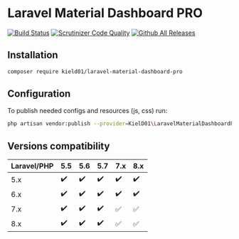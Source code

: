 # Laravel Material Dashboard PRO

[![Build Status](https://scrutinizer-ci.com/g/KielD-01/laravel-material-dashboard-pro/badges/build.png?b=main)](https://scrutinizer-ci.com/g/KielD-01/laravel-material-dashboard-pro/build-status/main)
[![Scrutinizer Code Quality](https://scrutinizer-ci.com/g/KielD-01/laravel-material-dashboard-pro/badges/quality-score.png?b=main)](https://scrutinizer-ci.com/g/KielD-01/laravel-material-dashboard-pro/?branch=main)
[![Github All Releases](https://img.shields.io/github/downloads/KielD-01/laravel-material-dashboard-pro/total.svg)]()

## Installation

```bash
composer require kield01/laravel-material-dashboard-pro
```

## Configuration
To publish needed configs and resources (js, css) run:    
```bash
php artisan vendor:publish --provider=KielD01\LaravelMaterialDashboardPro\Providers\CoreServiceProvider
```

## Versions compatibility
|Laravel/PHP|5.5                |5.6                |5.7             |7.x               |8.x               |
|-----------|------------------|------------------|------------------|------------------|------------------|
|5.x        |:heavy_check_mark:|:heavy_check_mark:|:heavy_check_mark:|:heavy_check_mark:|:heavy_check_mark:|
|6.x        |:heavy_check_mark:|:heavy_check_mark:|:heavy_check_mark:|:heavy_check_mark:|:heavy_check_mark:|
|7.x        |:heavy_check_mark:|:heavy_check_mark:|:heavy_check_mark:|:white_check_mark:|:white_check_mark:|
|8.x        |:heavy_check_mark:|:heavy_check_mark:|:heavy_check_mark:|:white_check_mark:|:white_check_mark:|